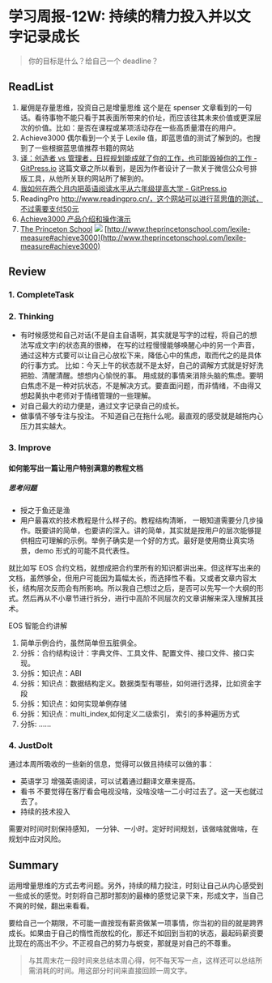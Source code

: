 # 学习周报-12W: 持续的精力投入并以文字记录成长

> 你的目标是什么？给自己一个 deadline？

## ReadList

1. 雇佣是存量思维，投资自己是增量思维
   这个是在 spenser 文章看到的一句话。看待事物不能只看于其表面所带来的价址，而应该往其未来价值或更深层次的价值。比如：是否在课程或某项活动存在一些高质量潜在的用户。
2. Achieve3000
   偶尔看到一个关于 Lexile 值，即蓝思值的测试了解到的。也搜到了一些根据蓝思值推荐书籍的网站
3. [译：创造者 vs 管理者，日程规划能成就了你的工作，也可能毁掉你的工作 - GitPress.io](https://www.lyric.im/maker-vs-manager)
   这篇文章之所以看到，是因为作者设计了一款关于微信公众号排版工具，从他所关联的网站所了解到的。
4. [我如何在两个月内把英语阅读水平从六年级提高大学 - GitPress.io](https://www.lyric.im/how-to-improve-english-reading-level-from-870L-to-1300L)
5. ReadingPro
   http://www.readingpro.cn/，这个网站可以进行蓝思值的测试，不过需要支付50元
6. [Achieve3000 产品介绍和操作演示](http://www.360doc.com/content/18/1127/08/57517105_797492881.shtml)
7. [The Princeton School](http://www.theprincetonschool.com/lexile-measure#achieve3000)
   ![](http://cdn.hackdapp.com/2019-03-18-132706.png)
   [http://www.theprincetonschool.com/lexile-measure#achieve3000](http://www.theprincetonschool.com/lexile-measure#achieve3000)

## Review

### 1. CompleteTask

### 2. Thinking

- 有时候感觉和自己对话(不是自主自语啊，其实就是写字的过程，将自己的想法写成文字)的状态真的很棒，
  在写的过程慢慢能够唤醒心中的另一个声音，通过这种方式要可以让自己心放松下来，降低心中的焦虑，取而代之的是具体的行事方式。
  比如：今天上午的状态就不是太好，自己的调解方式就是好好洗把脸、清醒清醒。想想内心愉悦的事。
  用成就的事情来消除头脑的焦虑。要明白焦虑不是一种对抗状态，不是解决方式。要直面问题，而非情绪，不由得又想起黄执中老师对于情绪管理的一些理解。
- 对自己最大的动力便是，通过文字记录自己的成长。
- 做事情不够专注与投注。 不知道自己在拖什么呢。最直观的感受就是越拖内心压力其实越大。

### 3. Improve

#### 如何能写出一篇让用户特别满意的教程文档

##### 思考问题

- 授之于鱼还是渔
- 用户最喜欢的技术教程是什么样子的。教程结构清晰， 一眼知道需要分几步操作。既要讲的简单，也要讲的深入。讲的简单，其实就是按用户的层次能够提供相应可理解的示例。举例子确实是一个好的方式。最好是使用商业真实场景，demo 形式的可能不具代表性。

就比如写 EOS 合约文档，就想成把合约里所有的知识都讲出来。但这样写出来的文档，虽然够全，但用户可能因为篇幅太长，而选择性不看。又或者文章内容太长，结构层次反而会有所影响。所以我自己想过之后，是否可以先写一个大纲的形式。然后再从不小章节进行拆分，进行中高阶不同层次的文章讲解来深入理解其技术。

EOS 智能合约讲解

1. 简单示例合约，虽然简单但五脏俱全。
2. 分拆：合约结构设计：字典文件、工具文件、配置文件、接口文件、接口实现。
3. 分拆：知识点：ABI
4. 分拆：知识点：数据结构定义。数据类型有哪些，如何进行选择，比如资金字段
5. 分拆：知识点：如何实现单例存储
6. 分拆：知识点：multi_index,如何定义二级索引， 索引的多种遍历方式
7. 分拆: ......

### 4. JustDoIt

通过本周所吸收的一些新的信息，觉得可以做且持续可以做的事：

- 英语学习
  增强英语阅读，可以试着通过翻译文章来提高。
- 看书
  不要觉得在客厅看会电视没啥，没啥没啥一二小时过去了。这一天也就过去了。
- 持续的技术投入

需要对时间时刻保持感知， 一分钟、一小时。定好时间规划，该做啥就做啥，在规划中应对风险。

## Summary

运用增量思维的方式去考问题。另外，持续的精力投注，时刻让自己从内心感受到一些成长的感觉。时刻将自己那时那刻的最棒的感觉记录下来，形成文字，当自己不爽的时候，翻出来看看。

要给自己一个期限，不可能一直按现有薪资做某一项事情，你当初的目的就是跨界成长。如果由于自己的惰性而放松的化，那还不如回到当初的状态，最起码薪资要比现在的高出不少。不正视自己的努力与蜕变，那就是对自己的不尊重。

> 与其周末花一段时间来总结本周心得，何不每天写一点，这样还可以总结所需消耗的时间。用这部分时间来直接回顾一周文字。
